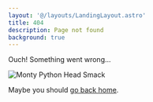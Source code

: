 ```yaml
---
layout: '@/layouts/LandingLayout.astro'
title: 404
description: Page not found
background: true
---
```


Ouch! Something went wrong...

![Monty Python Head Smack](/images/MP-HG-Head-Smack.gif)

Maybe you should [go back home](/).
